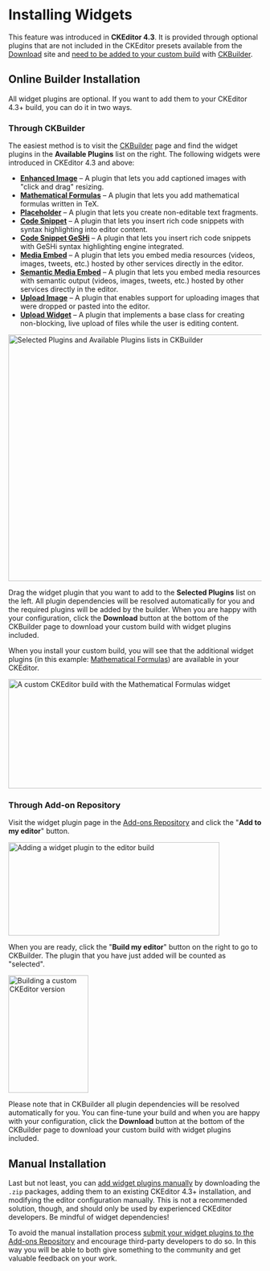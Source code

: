 <!--
Copyright (c) 2003-2017, CKSource - Frederico Knabben. All rights reserved.
For licensing, see LICENSE.md.
-->

# Installing Widgets

<p class="requirements">
	This feature was introduced in <strong>CKEditor 4.3</strong>. It is provided through optional plugins that are not included in the CKEditor presets available from the <a href="https://ckeditor.com/ckeditor-4/download/">Download</a> site and <a href="#!/guide/dev_widget_installation">need to be added to your custom build</a> with <a href="https://ckeditor.com/cke4/builder">CKBuilder</a>.
</p>

## Online Builder Installation

All widget plugins are optional. If you want to add them to your CKEditor 4.3+ build, you can do it in two ways.

### Through CKBuilder

The easiest method is to visit the [CKBuilder](https://ckeditor.com/cke4/builder) page and find the widget plugins in the **Available Plugins** list on the right. The following widgets were introduced in CKEditor 4.3 and above:

* **[Enhanced Image](https://ckeditor.com/cke4/addon/image2)** &ndash; A plugin that lets you add captioned images with "click and drag" resizing.
* **[Mathematical Formulas](https://ckeditor.com/cke4/addon/mathjax)** &ndash; A plugin that lets you add mathematical formulas written in TeX.
* **[Placeholder](https://ckeditor.com/cke4/addon/placeholder)** &ndash; A plugin that lets you create non-editable text fragments.
* **[Code Snippet](https://ckeditor.com/cke4/addon/codesnippet)** &ndash; A plugin that lets you insert rich code snippets with syntax highlighting into editor content.
* **[Code Snippet GeSHi](https://ckeditor.com/cke4/addon/codesnippetgeshi)** &ndash; A plugin that lets you insert rich code snippets with GeSHi syntax highlighting engine integrated.
* **[Media Embed](https://ckeditor.com/cke4/addon/embed)** &ndash; A plugin that lets you embed media resources (videos, images, tweets, etc.) hosted by other services directly in the editor.
* **[Semantic Media Embed](https://ckeditor.com/cke4/addon/embedsemantic)** &ndash; A plugin that lets you embed media resources with semantic output (videos, images, tweets, etc.) hosted by other services directly in the editor.
* **[Upload Image](https://ckeditor.com/cke4/addon/uploadimage)** &ndash; A plugin that enables support for uploading images that were dropped or pasted into the editor.
* **[Upload Widget](https://ckeditor.com/cke4/addon/uploadwidget)** &ndash; A plugin that implements a base class for creating non-blocking, live upload of files while the user is editing content.

<img src="guides/dev_widget_installation/add_widget_ckbuilder_3.png" alt="Selected Plugins and Available Plugins lists in CKBuilder" width="786" height="491">

Drag the widget plugin that you want to add to the **Selected Plugins** list on the left. All plugin dependencies will be resolved automatically for you and the required plugins will be added by the builder. When you are happy with your configuration, click the **Download** button at the bottom of the CKBuilder page to download your custom build with widget plugins included.

When you install your custom build, you will see that the additional widget plugins (in this example: [Mathematical Formulas](https://ckeditor.com/cke4/addon/mathjax)) are available in your CKEditor.

<img src="guides/dev_widget_installation/add_widget_ckbuilder_4.png" alt="A custom CKEditor build with the Mathematical Formulas widget" width="528" height="218">

### Through Add-on Repository

Visit the widget plugin page in the [Add-ons Repository](https://ckeditor.com/cke4/addons/plugins/all) and click the "**Add to my editor**" button.

<img src="guides/dev_widget_installation/add_widget_ckbuilder_1.png" alt="Adding a widget plugin to the editor build" width="420" height="186">

When you are ready, click the "**Build my editor**" button on the right to go to CKBuilder. The plugin that you have just added will be counted as "selected".

<img src="guides/dev_plugins/add_plugin_ckbuilder_2.png" alt="Building a custom CKEditor version" width="159" height="234">

Please note that in CKBuilder all plugin dependencies will be resolved automatically for you. You can fine-tune your build and when you are happy with your configuration, click the **Download** button at the bottom of the CKBuilder page to download your custom build with widget plugins included.

## Manual Installation

Last but not least, you can [add widget plugins manually](#!/guide/dev_plugins-section-manual-installation) by downloading the `.zip` packages,  adding them to an existing CKEditor 4.3+ installation, and modifying the editor configuration manually. This is not a recommended solution, though, and should only be used by experienced CKEditor developers. Be mindful of widget dependencies!

<p class="tip">
	To avoid the manual installation process <a href="https://ckeditor.com/cke4/add/plugin">submit your widget plugins to the Add-ons Repository</a> and encourage third-party developers to do so. In this way you will be able to both give something to the community and get valuable feedback on your work.
</p>
